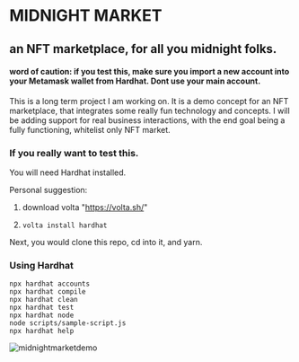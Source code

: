 # MIDNIGHT MARKET

## an NFT marketplace, for all you midnight folks.

#### word of caution: if you test this, make sure you import a new account into your Metamask wallet from Hardhat. Dont use your main account.

This is a long term project I am working on. It is a demo concept for an NFT marketplace, that integrates some really fun technology and concepts.
I will be adding support for real business interactions, with the end goal being a fully functioning, whitelist only NFT market.

### If you really want to test this.

You will need Hardhat installed.

Personal suggestion:

1. download volta "https://volta.sh/"

2. `volta install hardhat`

Next, you would clone this repo, cd into it, and yarn.

### Using Hardhat

```shell
npx hardhat accounts
npx hardhat compile
npx hardhat clean
npx hardhat test
npx hardhat node
node scripts/sample-script.js
npx hardhat help
```

![midnightmarketdemo](https://user-images.githubusercontent.com/64713032/145914544-1dd28b3f-7db4-44cd-9230-e543d134b10b.png)
